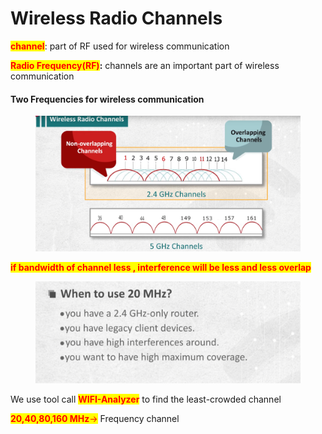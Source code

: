 # Wireless Radio Channels

<mark style="color:red;">**channel**</mark>: part of RF used for wireless communication

<mark style="color:red;">**Radio Frequency(RF)**</mark>**:** channels are an important part of wireless communication

#### Two Frequencies for wireless communication <a href="#id-20d1d1e7-e13c-80d4-9085-e59e080ba2a1" id="id-20d1d1e7-e13c-80d4-9085-e59e080ba2a1"></a>

<figure><img src="../.gitbook/assets/image (1) (1).png" alt=""><figcaption></figcaption></figure>

<mark style="color:red;">**if bandwidth of channel less , interference will be less and less overlap**</mark>

<figure><img src="../.gitbook/assets/image 1 (1).png" alt=""><figcaption></figcaption></figure>

We use tool call <mark style="color:red;">**WIFI-Analyzer**</mark> to find the least-crowded channel

<mark style="color:red;">**20,40,80,160 MHz**</mark><mark style="color:red;">→</mark> Frequency channel
